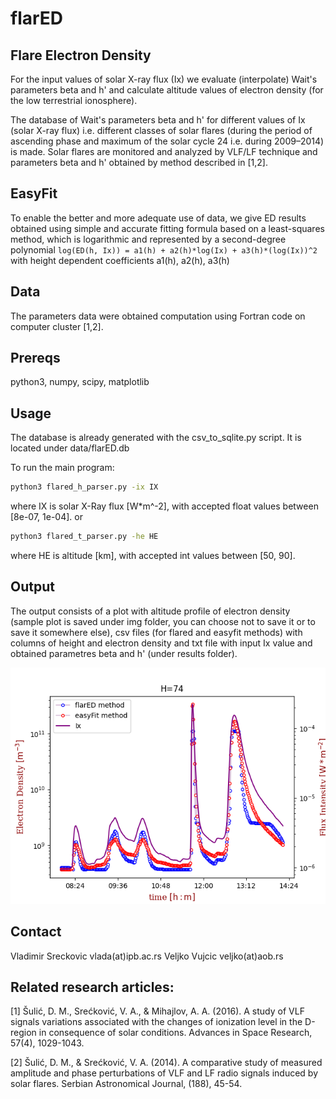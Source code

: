 # flarED

## Flare Electron Density
For the input values of solar X-ray flux (Ix) we evaluate (interpolate) Wait's parameters beta and h' and calculate altitude values of electron density (for the low terrestrial ionosphere). 

The database of Wait's parameters beta and h' for different values of Ix (solar X-ray flux) i.e. different classes of solar flares (during the period of ascending phase and maximum of the solar cycle 24 i.e. during 2009–2014) is made. Solar flares are monitored and analyzed by VLF/LF technique and  parameters beta and h' obtained by method described in [1,2].

## EasyFit

To enable the better and more adequate use of data, we give ED results obtained using simple and accurate fitting formula based on a least-squares method, which is logarithmic and represented by a second-degree polynomial `log(ED(h, Ix)) = a1(h) + a2(h)*log(Ix) + a3(h)*(log(Ix))^2` with height dependent coefficients a1(h), a2(h), a3(h)

## Data
The parameters data were obtained computation using Fortran code on computer cluster [1,2].

## Prereqs
python3, numpy, scipy, matplotlib

## Usage

The database is already generated with the csv_to_sqlite.py script. It
is located under data/flarED.db

To run the main program:
```bash
python3 flared_h_parser.py -ix IX
```
where IX is solar X-Ray flux [W*m^-2], with accepted float values between [8e-07, 1e-04].
or
```bash
python3 flared_t_parser.py -he HE
```
where HE is altitude [km], with accepted int values between [50, 90].

## Output

The output consists of a plot with altitude profile of electron density (sample plot is saved under img folder, you can choose not to save it or to save it somewhere else), csv files (for flared and easyfit methods) with columns of height and electron density and txt file with input Ix value and obtained parametres beta and h' (under results folder).

![sample output](results/Flared_t-1623069466/figure.png)

## Contact
Vladimir Sreckovic vlada(at)ipb.ac.rs
Veljko Vujcic veljko(at)aob.rs

## Related research articles:
[1] Šulić, D. M., Srećković, V. A., & Mihajlov, A. A. (2016). A study of
VLF signals variations associated with the changes of ionization level
in the D-region in consequence of solar conditions. Advances in Space
Research, 57(4), 1029-1043.

[2] Šulić, D. M., & Srećković, V. A. (2014). A comparative study of
measured amplitude and phase perturbations of VLF and LF radio signals
induced by solar flares. Serbian Astronomical Journal, (188), 45-54.
